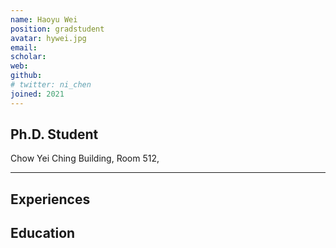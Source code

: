 ```yaml
---
name: Haoyu Wei
position: gradstudent
avatar: hywei.jpg
email: 
scholar: 
web: 
github: 
# twitter: ni_chen
joined: 2021
---
```






## Ph.D. Student


<i class="fa fa-building"></i> Chow Yei Ching Building, Room 512, 

<hr>

## Experiences


## Education


